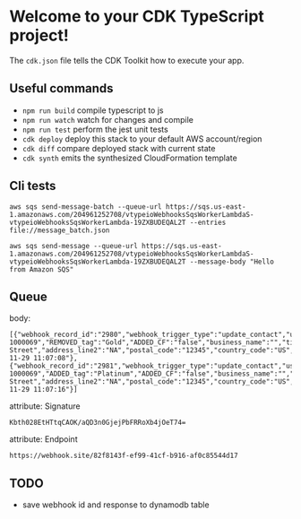 # Welcome to your CDK TypeScript project!

The `cdk.json` file tells the CDK Toolkit how to execute your app.

## Useful commands

 * `npm run build`   compile typescript to js
 * `npm run watch`   watch for changes and compile
 * `npm run test`    perform the jest unit tests
 * `cdk deploy`      deploy this stack to your default AWS account/region
 * `cdk diff`        compare deployed stack with current state
 * `cdk synth`       emits the synthesized CloudFormation template


## Cli tests
```
aws sqs send-message-batch --queue-url https://sqs.us-east-1.amazonaws.com/204961252708/vtypeioWebhooksSqsWorkerLambdaS-vtypeioWebhooksSqsWorkerLambda-19ZXBUDEQAL2T --entries file://message_batch.json
```
```
aws sqs send-message --queue-url https://sqs.us-east-1.amazonaws.com/204961252708/vtypeioWebhooksSqsWorkerLambdaS-vtypeioWebhooksSqsWorkerLambda-19ZXBUDEQAL2T --message-body "Hello from Amazon SQS"
```

## Queue
body:
```
[{"webhook_record_id":"2980","webhook_trigger_type":"update_contact","user_id":"638","contact_id":"CID638-1000069","REMOVED_tag":"Gold","ADDED_CF":"false","business_name":"","title":"NA","first_name":"todd","last_name":"valentine","suffix":"NA","email":"testnewcontact@aol.com","city":"Nashville","state":"TN","address_line":"123 Street","address_line2":"NA","postal_code":"12345","country_code":"US","phone_country_code":"+1","phone_number":"1234567890","phone_no_type":"Home","updated_on":"2021-11-29 11:07:08"},{"webhook_record_id":"2981","webhook_trigger_type":"update_contact","user_id":"638","contact_id":"CID638-1000069","ADDED_tag":"Platinum","ADDED_CF":"false","business_name":"","title":"NA","first_name":"todd","last_name":"valentine","suffix":"NA","email":"testnewcontact@aol.com","city":"Nashville","state":"TN","address_line":"123 Street","address_line2":"NA","postal_code":"12345","country_code":"US","phone_country_code":"+1","phone_number":"1234567890","phone_no_type":"Home","updated_on":"2021-11-29 11:07:16"}]
```
attribute: Signature
```
Kbth028EtHTtqCAOK/aQD3n0GjejPbFRRoXb4jOeT74=
```
attribute: Endpoint
```
https://webhook.site/82f8143f-ef99-41cf-b916-af0c85544d17
```
## TODO
- save webhook id and response to dynamodb table
